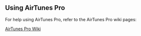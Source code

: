 ## Using AirTunes Pro

For help using AirTunes Pro, refer to the AirTunes Pro wiki pages:

[AirTunes Pro Wiki](https://github.com/mfrichards/AirTunesPro/wiki)